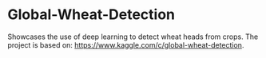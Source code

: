 # Global-Wheat-Detection
Showcases the use of deep learning to detect wheat heads from crops. The project is based on: https://www.kaggle.com/c/global-wheat-detection.
